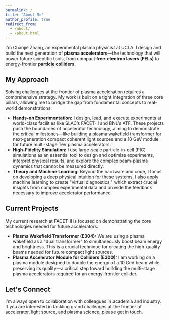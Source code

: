 ```yaml
---
permalink: /
title: "About Me"
author_profile: true
redirect_from: 
  - /about/
  - /about.html
---
```



I'm Chaojie Zhang, an experimental plasma physicist at UCLA. I design and build the next generation of **plasma accelerators**—the technology that will power future scientific tools, from compact **free-electron lasers (FELs)** to energy-frontier **particle colliders**.

## My Approach
Solving challenges at the frontier of plasma acceleration requires a comprehensive strategy. My work is built on a tight integration of three core pillars, allowing me to bridge the gap from fundamental concepts to real-world demonstrations:

* **Hands-on Experimentation:** I design, lead, and execute experiments at world-class facilities like SLAC’s FACET-II and BNL's ATF. These projects push the boundaries of accelerator technology, aiming to demonstrate the critical milestones—like building a plasma wakefield transformer for next-generation compact coherent light sources and a 10 GeV module for future multi-stage TeV plasma accelerators.
* **High-Fidelity Simulation:** I use large-scale particle-in-cell (PIC) simulations as an essential tool to design and optimize experiments, interpret physical results, and explore the complex beam-plasma dynamics that cannot be measured directly.
* **Theory and Machine Learning:** Beyond the hardware and code, I focus on developing a deep physical intuition for these systems. I also apply machine learning to create "virtual diagnostics," which extract crucial insights from complex experimental data and provide the feedback necessary to improve accelerator performance.

## Current Projects
My current research at FACET-II is focused on demonstrating the core technologies needed for future accelerators:

* **Plasma Wakefield Transformer (E304):** We are using a plasma wakefield as a "dual transformer" to simultaneously boost beam energy and brightness. This is a crucial technique for creating the high-quality beams needed for future compact light sources.
* **Plasma Accelerator Module for Colliders (E300):** I am working on a plasma module designed to double the energy of a 10 GeV beam while preserving its quality—a critical step toward building the multi-stage plasma accelerators required for an energy-frontier collider.

## Let's Connect
I'm always open to collaboration with colleagues in academia and industry. If you are interested in tackling grand challenges at the frontier of accelerator, light source, and plasma science, please get in touch.
